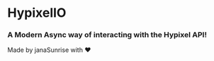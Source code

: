 # HypixelIO

### A Modern Async way of interacting with the Hypixel API!

Made by janaSunrise with ❤
